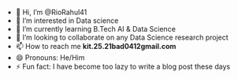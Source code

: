 - 👋 Hi, I’m @RioRahul41
- 👀 I’m interested in Data science
- 🌱 I’m currently learning B.Tech AI & Data Science
- 💞️ I’m looking to collaborate on any Data Science research project
- 📫 How to reach me **kit.25.21bad0412gmail.com**
- 😄 Pronouns: He/Him
- ⚡ Fun fact: I have become too lazy to write a blog post these days

<!---
RioRahul41/RioRahul41 is a ✨ special ✨ repository because its `README.md` (this file) appears on your GitHub profile.
You can click the Preview link to take a look at your changes.
--->
